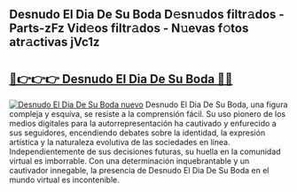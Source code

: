 ## Desnudo El Dia De Su Boda D𝚎sn𝚞dos filtr𝚊dos - Parts-zFz Vid𝚎os filtr𝚊dos - N𝚞evas f𝚘tos atr𝚊ctivas jVc1z

# <h2><a href="http://mbag5g.tromn.icu/?c=Desnudo+El+Dia+De+Su+Boda">🔗👉👉👉 Desnudo El Dia De Su Boda 🔗🔗</a></h2>

[![Desnudo El Dia De Su Boda nuevo](https://i.imgur.com/pEAQMta.gif)](http://mbag5g.tromn.icu/?c=Desnudo+El+Dia+De+Su+Boda)
Desnudo El Dia De Su Boda, una figura compleja y esquiva, se resiste a la comprensión fácil. Su uso pionero de los medios digitales para la autorrepresentación ha cautivado y enfurecido a sus seguidores, encendiendo debates sobre la identidad, la expresión artística y la naturaleza evolutiva de las sociedades en línea. Independientemente de sus decisiones futuras, su huella en la comunidad virtual es imborrable. Con una determinación inquebrantable y un cautivador innegable, la presencia de Desnudo El Dia De Su Boda en el mundo virtual es incontenible.
